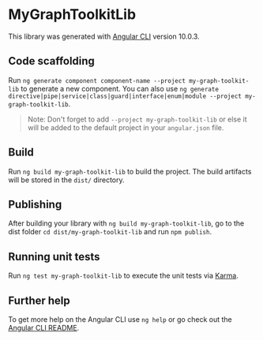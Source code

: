 # MyGraphToolkitLib

This library was generated with [Angular CLI](https://github.com/angular/angular-cli) version 10.0.3.

## Code scaffolding

Run `ng generate component component-name --project my-graph-toolkit-lib` to generate a new component. You can also use `ng generate directive|pipe|service|class|guard|interface|enum|module --project my-graph-toolkit-lib`.
> Note: Don't forget to add `--project my-graph-toolkit-lib` or else it will be added to the default project in your `angular.json` file. 

## Build

Run `ng build my-graph-toolkit-lib` to build the project. The build artifacts will be stored in the `dist/` directory.

## Publishing

After building your library with `ng build my-graph-toolkit-lib`, go to the dist folder `cd dist/my-graph-toolkit-lib` and run `npm publish`.

## Running unit tests

Run `ng test my-graph-toolkit-lib` to execute the unit tests via [Karma](https://karma-runner.github.io).

## Further help

To get more help on the Angular CLI use `ng help` or go check out the [Angular CLI README](https://github.com/angular/angular-cli/blob/master/README.md).
